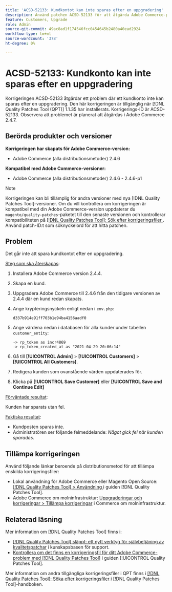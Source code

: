 ```yaml
---
title: 'ACSD-52133: Kundkontot kan inte sparas efter en uppgradering'
description: Använd patchen ACSD-52133 för att åtgärda Adobe Commerce-problemet där ett kundkonto inte kan sparas efter en uppgradering.
feature: Customers, Upgrade
role: Admin
source-git-commit: 49ac8ad1f174546fcc0454645b2480a40ead2924
workflow-type: tm+mt
source-wordcount: '378'
ht-degree: 0%

---
```


# ACSD-52133: Kundkonto kan inte sparas efter en uppgradering

Korrigeringen ACSD-52133 åtgärdar ett problem där ett kundkonto inte kan sparas efter en uppgradering. Den här korrigeringen är tillgänglig när [!DNL Quality Patches Tool (QPT)] 1.1.35 har installerats. Korrigerings-ID är ACSD-52133. Observera att problemet är planerat att åtgärdas i Adobe Commerce 2.4.7.

## Berörda produkter och versioner

**Korrigeringen har skapats för Adobe Commerce-version:**

* Adobe Commerce (alla distributionsmetoder) 2.4.6

**Kompatibel med Adobe Commerce-versioner:**

* Adobe Commerce (alla distributionsmetoder) 2.4.6 - 2.4.6-p1

>[!NOTE]
>
>Korrigeringen kan bli tillämplig för andra versioner med nya [!DNL Quality Patches Tool]-versioner. Om du vill kontrollera om korrigeringen är kompatibel med din Adobe Commerce-version uppdaterar du `magento/quality-patches`-paketet till den senaste versionen och kontrollerar kompatibiliteten på [[!DNL Quality Patches Tool]: Sök efter korrigeringsfiler ](https://experienceleague.adobe.com/tools/commerce-quality-patches/index.html). Använd patch-ID:t som söknyckelord för att hitta patchen.

## Problem

Det går inte att spara kundkontot efter en uppgradering.

<u>Steg som ska återskapas</u>:

1. Installera Adobe Commerce version 2.4.4.
1. Skapa en kund.
1. Uppgradera Adobe Commerce till 2.4.6 från den tidigare versionen av 2.4.4 där en kund redan skapats.
1. Ange krypteringsnyckeln enligt nedan i `env.php`:

   `d337b914e91ff703b1e94ba4156aadf0`

1. Ange värdena nedan i databasen för alla kunder under tabellen `customer_entity`:

   ```
   -> rp_token as incr4869
   -> rp_token_created_at as "2021-04-29 20:06:14"
   ```

1. Gå till **[!UICONTROL Admin]** > **[!UICONTROL Customers]** > **[!UICONTROL All Customers]**.
1. Redigera kunden som ovanstående värden uppdaterades för.
1. Klicka på **[!UICONTROL Save Customer]** eller **[!UICONTROL Save and Continue Edit]**

<u>Förväntade resultat</u>:

Kunden har sparats utan fel.

<u>Faktiska resultat</u>:

* Kundposten sparas inte.
* Administratören ser följande felmeddelande: *Något gick fel när kunden sparades.*

## Tillämpa korrigeringen

Använd följande länkar beroende på distributionsmetod för att tillämpa enskilda korrigeringsfiler:

* Lokal användning för Adobe Commerce eller Magento Open Source: [[!DNL Quality Patches Tool] > Användning ](https://experienceleague.adobe.com/docs/commerce-operations/tools/quality-patches-tool/usage.html) i guiden [!DNL Quality Patches Tool].
* Adobe Commerce om molninfrastruktur: [Uppgraderingar och korrigeringar > Tillämpa korrigeringar](https://experienceleague.adobe.com/docs/commerce-cloud-service/user-guide/develop/upgrade/apply-patches.html) i Commerce om molninfrastruktur.

## Relaterad läsning

Mer information om [!DNL Quality Patches Tool] finns i:

* [[!DNL Quality Patches Tool] släppt: ett nytt verktyg för självbetjäning av kvalitetspatchar](https://experienceleague.adobe.com/en/docs/commerce-knowledge-base/kb/announcements/commerce-announcements/magento-quality-patches-released-new-tool-to-self-serve-quality-patches) i kunskapsbasen för support.
* [Kontrollera om det finns en korrigeringsfil för ditt Adobe Commerce-problem med  [!DNL Quality Patches Tool]](/help/tools/quality-patches-tool/patches-available-in-qpt/check-patch-for-magento-issue-with-magento-quality-patches.md) i guiden [!UICONTROL Quality Patches Tool].


Mer information om andra tillgängliga korrigeringsfiler i QPT finns i [[!DNL Quality Patches Tool]: Söka efter korrigeringsfiler ](https://experienceleague.adobe.com/tools/commerce-quality-patches/index.html) i [!DNL Quality Patches Tool]-handboken.
